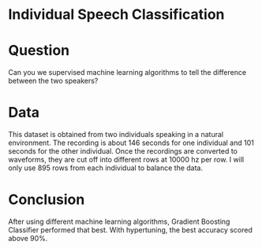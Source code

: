 # Individual Speech Classification

# Question
Can you we supervised machine learning algorithms to tell the difference between the two speakers?

# Data
This dataset is obtained from two individuals speaking in a natural environment. The recording is about 146 seconds for one individual and 101 seconds for the other individual. Once the recordings are converted to waveforms, they are cut off into different rows at 10000 hz per row. I will only use 895 rows from each individual to balance the data.

# Conclusion
After using different machine learning algorithms, Gradient Boosting Classifier performed that best. With hypertuning, the best accuracy scored above 90%.

